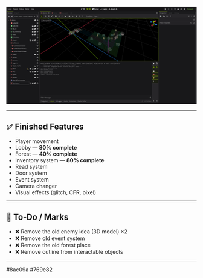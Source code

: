
![Demo Screenshot](others/screenshots/editor_screenshot_2025-08-11T215737.png)

---

## ✅ Finished Features
- Player movement  
- Lobby — **80% complete**  
- Forest — **40% complete**  
- Inventory system — **80% complete**  
- Read system  
- Door system  
- Event system  
- Camera changer  
- Visual effects (glitch, CFR, pixel)

---

## 📝 To-Do / Marks
- ❌ Remove the old enemy idea (3D model) ×2  
- ❌ Remove old event system  
- ❌ Remove the old forest place  
- ❌ Remove outline from interactable objects  

---
#8ac09a
#769e82
